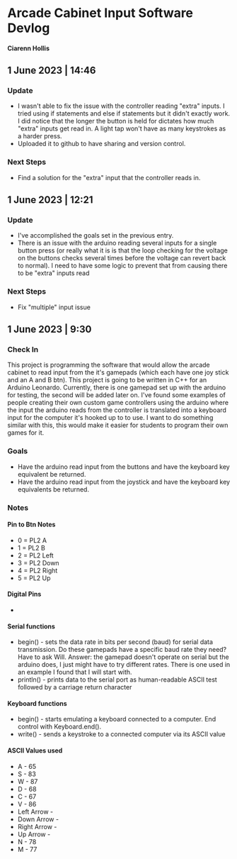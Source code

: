 # Arcade Cabinet Input Software Devlog
#### Ciarenn Hollis  
  
## 1 June 2023 | 14:46
### Update
 * I wasn't able to fix the issue with the controller reading "extra" inputs. I tried using if statements and else if statements but it didn't exactly work. I did notice that the longer the button is held for dictates how much "extra" inputs get read in. A light tap won't have as many keystrokes as a harder press.
 * Uploaded it to github to have sharing and version control.

### Next Steps
 * Find a solution for the "extra" input that the controller reads in.
  
   
 ## 1 June 2023 | 12:21
 ### Update
 * I've accomplished the goals set in the previous entry.
 * There is an issue with the arduino reading several inputs for a single button press (or really what it is is that the loop checking for the voltage on the buttons checks several times before the voltage can revert back to normal). I need to have some logic to prevent that from causing there to be "extra" inputs read
 ### Next Steps
  * Fix "multiple" input issue
  
  
## 1 June 2023 | 9:30
### Check In
This project is programming the software that would allow the arcade cabinet to read input from the it's gamepads (which each have one joy stick and an A and B btn). This project is going to be written in C++ for an Arduino Leonardo. Currently, there is one gamepad set up with the arduino for testing, the second will be added later on. I've found some examples of people creating their own custom game controllers using the arduino where the input the arduino reads from the controller is translated into a keyboard input for the computer it's hooked up to to use. I want to do something similar with this, this would make it easier for students to program their own games for it.

### Goals
 * Have the arduino read input from the buttons and have the keyboard key equivalent be returned.
 * Have the arduino read input from the joystick and have the keyboard key equivalents be returned.

### Notes
#### Pin to Btn Notes
 * 0 = PL2 A
 * 1 = PL2 B
 * 2 = PL2 Left
 * 3 = PL2 Down
 * 4 = PL2 Right
 * 5 = PL2 Up
   
#### Digital Pins
 * 

#### Serial functions
  * begin() - sets the data rate in bits per second (baud) for serial data transmission. Do these gamepads have a specific baud rate they need? Have to ask Will. Answer: the gamepad doesn't operate on serial but the arduino does, I just might have to try different rates. There is one used in an example I found that I will start with.
  * println() - prints data to the serial port as human-readable ASCII test followed by a carriage return character

#### Keyboard functions
 * begin() - starts emulating a keyboard connected to a computer. End control with Keyboard.end().
 * write() - sends a keystroke to a connected computer via its ASCII value
 
#### ASCII Values used
 * A - 65
 * S - 83
 * W - 87
 * D - 68
 * C - 67
 * V - 86
 * Left Arrow - 
 * Down Arrow - 
 * Right Arrow - 
 * Up Arrow - 
 * N - 78
 * M - 77
 